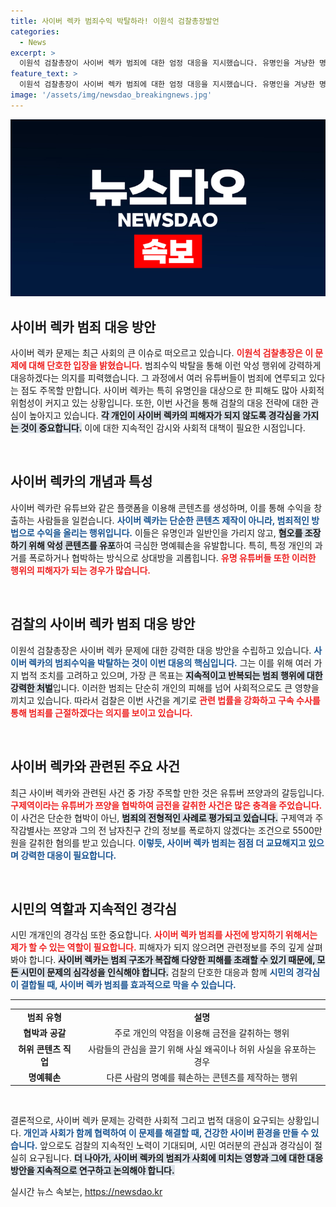 ```yaml
---
title: 사이버 렉카 범죄수익 박탈하라! 이원석 검찰총장발언
categories:
  - News
excerpt: >
  이원석 검찰총장이 사이버 렉카 범죄에 대한 엄정 대응을 지시했습니다. 유명인을 겨냥한 명예훼손과 협박 범행에 대해 경종을 울리며, 범죄 수익 박탈을 강조했습니다. 사회적 이슈가 되고 있는 사이버 렉카, 그 실태를 알아봅니다!
feature_text: >
  이원석 검찰총장이 사이버 렉카 범죄에 대한 엄정 대응을 지시했습니다. 유명인을 겨냥한 명예훼손과 협박 범행에 대해 경종을 울리며, 범죄 수익 박탈을 강조했습니다. 사회적 이슈가 되고 있는 사이버 렉카, 그 실태를 알아봅니다!
image: '/assets/img/newsdao_breakingnews.jpg'
---
```


<p><img src="/assets/img/newsdao_breakingnews.jpg" alt="bookingtag 속보" /></p>

<h2 data-ke-size="size26">사이버 렉카 범죄 대응 방안</h2>

<p data-ke-size="size16">사이버 렉카 문제는 최근 사회의 큰 이슈로 떠오르고 있습니다. <b><span style="color: #ee2323;">이원석 검찰총장은 이 문제에 대해 단호한 입장을 밝혔습니다.</span></b> 범죄수익 박탈을 통해 이런 악성 행위에 강력하게 대응하겠다는 의지를 피력했습니다. 그 과정에서 여러 유튜버들이 범죄에 연루되고 있다는 점도 주목할 만합니다. 사이버 렉카는 특히 유명인을 대상으로 한 피해도 많아 사회적 위험성이 커지고 있는 상황입니다. 또한, 이번 사건을 통해 검찰의 대응 전략에 대한 관심이 높아지고 있습니다. <b><span style="background-color: #21538527;">각 개인이 사이버 렉카의 피해자가 되지 않도록 경각심을 가지는 것이 중요합니다.</span></b> 이에 대한 지속적인 감시와 사회적 대책이 필요한 시점입니다.</p>

<p data-ke-size="size16">&nbsp;</p>

<h2 data-ke-size="size26">사이버 렉카의 개념과 특성</h2>

<p data-ke-size="size16">사이버 렉카란 유튜브와 같은 플랫폼을 이용해 콘텐츠를 생성하며, 이를 통해 수익을 창출하는 사람들을 일컫습니다. <b><span style="color: #1a5490;">사이버 렉카는 단순한 콘텐츠 제작이 아니라, 범죄적인 방법으로 수익을 올리는 행위입니다.</span></b> 이들은 유명인과 일반인을 가리지 않고, <b><span style="background-color: #21538527;">혐오를 조장하기 위해 악성 콘텐츠를 유포</span></b>하여 극심한 명예훼손을 유발합니다. 특히, 특정 개인의 과거를 폭로하거나 협박하는 방식으로 상대방을 괴롭힙니다. <b><span style="color: #ee2323;">유명 유튜버들 또한 이러한 행위의 피해자가 되는 경우가 많습니다.</span></b></p>

<p data-ke-size="size16">&nbsp;</p>

<h2 data-ke-size="size26">검찰의 사이버 렉카 범죄 대응 방안</h2>

<p data-ke-size="size16">이원석 검찰총장은 사이버 렉카 문제에 대한 강력한 대응 방안을 수립하고 있습니다. <b><span style="color: #1a5490;">사이버 렉카의 범죄수익을 박탈하는 것이 이번 대응의 핵심입니다.</span></b> 그는 이를 위해 여러 가지 법적 조치를 고려하고 있으며, 가장 큰 목표는 <b><span style="background-color: #21538527;">지속적이고 반복되는 범죄 행위에 대한 강력한 처벌</span></b>입니다. 이러한 범죄는 단순히 개인의 피해를 넘어 사회적으로도 큰 영향을 끼치고 있습니다. 따라서 검찰은 이번 사건을 계기로 <b><span style="color: #ee2323;">관련 법률을 강화하고 구속 수사를 통해 범죄를 근절하겠다는 의지를 보이고 있습니다.</span></b></p>

<p data-ke-size="size16">&nbsp;</p>

<h2 data-ke-size="size26">사이버 렉카와 관련된 주요 사건</h2>

<p data-ke-size="size16">최근 사이버 렉카와 관련된 사건 중 가장 주목할 만한 것은 유튜버 쯔양과의 갈등입니다. <b><span style="color: #ee2323;">구제역이라는 유튜버가 쯔양을 협박하여 금전을 갈취한 사건은 많은 충격을 주었습니다.</span></b> 이 사건은 단순한 협박이 아닌, <b><span style="background-color: #21538527;">범죄의 전형적인 사례로 평가되고 있습니다.</span></b> 구제역과 주작감별사는 쯔양과 그의 전 남자친구 간의 정보를 폭로하지 않겠다는 조건으로 5500만원을 갈취한 혐의를 받고 있습니다. <b><span style="color: #1a5490;">이렇듯, 사이버 렉카 범죄는 점점 더 교묘해지고 있으며 강력한 대응이 필요합니다.</span></b></p>

<p data-ke-size="size16">&nbsp;</p>

<h2 data-ke-size="size26">시민의 역할과 지속적인 경각심</h2>

<p data-ke-size="size16">시민 개개인의 경각심 또한 중요합니다. <b><span style="color: #ee2323;">사이버 렉카 범죄를 사전에 방지하기 위해서는 제가 할 수 있는 역할이 필요합니다.</span></b> 피해자가 되지 않으려면 관련정보를 주의 깊게 살펴봐야 합니다. <b><span style="background-color: #21538527;">사이버 렉카는 범죄 구조가 복잡해 다양한 피해를 초래할 수 있기 때문에, 모든 시민이 문제의 심각성을 인식해야 합니다.</span></b> 검찰의 단호한 대응과 함께 <b><span style="color: #1a5490;">시민의 경각심이 결합될 때, 사이버 렉카 범죄를 효과적으로 막을 수 있습니다.</span></b></p>

<hr>

<table style="width: 100%; border-collapse: collapse; margin-top: 10px;">
    <tr>
        <td style="text-align: center; height: 17px;"><b>범죄 유형</b></td>
        <td style="text-align: center; height: 17px;"><b>설명</b></td>
    </tr>
    <tr>
        <td style="text-align: center; height: 17px;"><b>협박과 공갈</b></td>
        <td style="text-align: center; height: 17px;">주로 개인의 약점을 이용해 금전을 갈취하는 행위</td>
    </tr>
    <tr>
        <td style="text-align: center; height: 17px;"><b>허위 콘텐츠 직업</b></td>
        <td style="text-align: center; height: 17px;">사람들의 관심을 끌기 위해 사실 왜곡이나 허위 사실을 유포하는 경우</td>
    </tr>
    <tr>
        <td style="text-align: center; height: 17px;"><b>명예훼손</b></td>
        <td style="text-align: center; height: 17px;">다른 사람의 명예를 훼손하는 콘텐츠를 제작하는 행위</td>
    </tr>
</table>

<p data-ke-size="size16">&nbsp;</p>

<p data-ke-size="size16">결론적으로, 사이버 렉카 문제는 강력한 사회적 그리고 법적 대응이 요구되는 상황입니다. <b><span style="color: #1a5490;">개인과 사회가 함께 협력하여 이 문제를 해결할 때, 건강한 사이버 환경을 만들 수 있습니다.</span></b> 앞으로도 검찰의 지속적인 노력이 기대되며, 시민 여러분의 관심과 경각심이 절실히 요구됩니다. <b><span style="background-color: #21538527;">더 나아가, 사이버 렉카의 범죄가 사회에 미치는 영향과 그에 대한 대응 방안을 지속적으로 연구하고 논의해야 합니다.</span></b></p>
실시간 뉴스 속보는, <a href="https://newsdao.kr" rel="dofollow">https://newsdao.kr</a>


